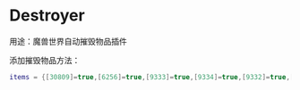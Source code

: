 # Destroyer
用途：魔兽世界自动摧毁物品插件

添加摧毁物品方法：
``` lua
items = {[30809]=true,[6256]=true,[9333]=true,[9334]=true,[9332]=true,[1645]=true,[4599]=true}
```
